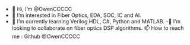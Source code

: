 - 👋 Hi, I’m @OwenCCCCC
- 👀 I’m interested in Fiber Optics, EDA, SOC, IC and AI.
- 🌱 I’m currently learning Verilog HDL, C#, Python and MATLAB.
-💞️ I’m looking to collaborate on fiber optics DSP algorithms. 
 📫 How to reach me : Github @OwenCCCCC

<!---
OwenCCCCC/OwenCCCCC is a ✨ special ✨ repository because its `README.md` (this file) appears on your GitHub profile.
You can click the Preview link to take a look at your changes.
--->
